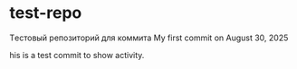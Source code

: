 # test-repo
Tестовый репозиторий для коммита
My first commit on August 30, 2025

his is a test commit to show activity.

